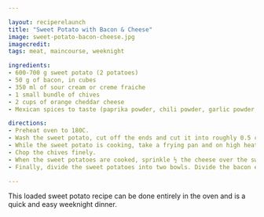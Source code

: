 ```yaml
---

layout: reciperelaunch
title: "Sweet Potato with Bacon & Cheese"
image: sweet-potato-bacon-cheese.jpg
imagecredit:
tags: meat, maincourse, weeknight

ingredients:
- 600-700 g sweet potato (2 potatoes)
- 50 g of bacon, in cubes
- 350 ml of sour cream or creme fraiche
- 1 small bundle of chives
- 2 cups of orange cheddar cheese
- Mexican spices to taste (paprika powder, chili powder, garlic powder, cumin powder, onion powder, salt, pepper)

directions:
- Preheat oven to 180C.
- Wash the sweet potato, cut off the ends and cut it into roughly 0.5 cm thick slices. Place all slices in a bowl and add some olive oil, mexican spice mix, salt and pepper. Place the slices flat on a baking tray with baking paper. Bake for 25-30 minutes, until the skin crinkles around the sides and the middle is firm but soft with a fork.
- While the sweet potato is cooking, take a frying pan and on high heat, fry the bacon bits. After they are crispy, strain them in a sieve and place back in the pan to keep warm. Set aside. 
- Chop the chives finely.
- When the sweet potatoes are cooked, sprinkle ½ the cheese over the sweet potato and place back in the oven for 2-3 minutes.
- Finally, divide the sweet potatoes into two bowls. Divide the bacon evenly between both. Top with the the sour cream/creme fraiche and sprinkle with chives.

---
```


This loaded sweet potato recipe can be done entirely in the oven and is a quick and easy weeknight dinner.